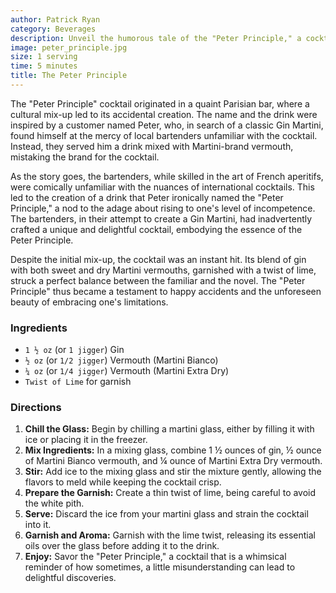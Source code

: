 ```yaml
---
author: Patrick Ryan  
category: Beverages  
description: Unveil the humorous tale of the "Peter Principle," a cocktail that became a delightful emblem of a mix-up in a Parisian bar. This drink masterfully blends the crispness of gin with the aromatic Martini vermouths, garnished with a twist of lime for a sophisticated touch.  
image: peter_principle.jpg  
size: 1 serving  
time: 5 minutes  
title: The Peter Principle  
---
```


The "Peter Principle" cocktail originated in a quaint Parisian bar, where a cultural mix-up led to its accidental creation. The name and the drink were inspired by a customer named Peter, who, in search of a classic Gin Martini, found himself at the mercy of local bartenders unfamiliar with the cocktail. Instead, they served him a drink mixed with Martini-brand vermouth, mistaking the brand for the cocktail.

As the story goes, the bartenders, while skilled in the art of French aperitifs, were comically unfamiliar with the nuances of international cocktails. This led to the creation of a drink that Peter ironically named the "Peter Principle," a nod to the adage about rising to one's level of incompetence. The bartenders, in their attempt to create a Gin Martini, had inadvertently crafted a unique and delightful cocktail, embodying the essence of the Peter Principle.

Despite the initial mix-up, the cocktail was an instant hit. Its blend of gin with both sweet and dry Martini vermouths, garnished with a twist of lime, struck a perfect balance between the familiar and the novel. The "Peter Principle" thus became a testament to happy accidents and the unforeseen beauty of embracing one's limitations.

### Ingredients

* `1 ½ oz` (or `1 jigger`) Gin
* `½ oz` (or `1/2 jigger`) Vermouth (Martini Bianco)
* `¼ oz` (or `1/4 jigger`) Vermouth (Martini Extra Dry)
* `Twist of Lime` for garnish

### Directions

1. **Chill the Glass:** Begin by chilling a martini glass, either by filling it with ice or placing it in the freezer.
2. **Mix Ingredients:** In a mixing glass, combine 1 ½ ounces of gin, ½ ounce of Martini Bianco vermouth, and ¼ ounce of Martini Extra Dry vermouth.
3. **Stir:** Add ice to the mixing glass and stir the mixture gently, allowing the flavors to meld while keeping the cocktail crisp.
4. **Prepare the Garnish:** Create a thin twist of lime, being careful to avoid the white pith.
5. **Serve:** Discard the ice from your martini glass and strain the cocktail into it.
6. **Garnish and Aroma:** Garnish with the lime twist, releasing its essential oils over the glass before adding it to the drink.
7. **Enjoy:** Savor the "Peter Principle," a cocktail that is a whimsical reminder of how sometimes, a little misunderstanding can lead to delightful discoveries.